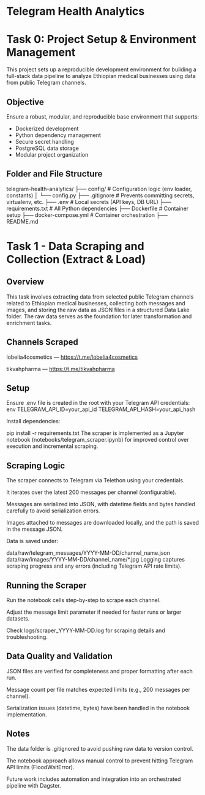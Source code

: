 # Telegram Health Analytics

# Task 0: Project Setup & Environment Management

This project sets up a reproducible development environment for building a full-stack data pipeline to analyze Ethiopian medical businesses using data from public Telegram channels.

## Objective

Ensure a robust, modular, and reproducible base environment that supports:

- Dockerized development
- Python dependency management
- Secure secret handling
- PostgreSQL data storage
- Modular project organization

## Folder and File Structure

telegram-health-analytics/
├── config/ # Configuration logic (env loader, constants)
│ └── config.py
├── .gitignore # Prevents committing secrets, virtualenv, etc.
├── .env # Local secrets (API keys, DB URL)
├── requirements.txt # All Python dependencies
├── Dockerfile # Container setup
├── docker-compose.yml # Container orchestration
├── README.md

# Task 1 - Data Scraping and Collection (Extract & Load)

## Overview

This task involves extracting data from selected public Telegram channels related to Ethiopian medical businesses, collecting both messages and images, and storing the raw data as JSON files in a structured Data Lake folder. The raw data serves as the foundation for later transformation and enrichment tasks.

## Channels Scraped

lobelia4cosmetics — https://t.me/lobelia4cosmetics

tikvahpharma — https://t.me/tikvahpharma

## Setup

Ensure .env file is created in the root with your Telegram API credentials:
env
TELEGRAM_API_ID=your_api_id
TELEGRAM_API_HASH=your_api_hash

Install dependencies:

pip install -r requirements.txt
The scraper is implemented as a Jupyter notebook (notebooks/telegram_scraper.ipynb) for improved control over execution and incremental scraping.

## Scraping Logic

The scraper connects to Telegram via Telethon using your credentials.

It iterates over the latest 200 messages per channel (configurable).

Messages are serialized into JSON, with datetime fields and bytes handled carefully to avoid serialization errors.

Images attached to messages are downloaded locally, and the path is saved in the message JSON.

Data is saved under:

data/raw/telegram_messages/YYYY-MM-DD/channel_name.json
data/raw/images/YYYY-MM-DD/channel_name/\*.jpg
Logging captures scraping progress and any errors (including Telegram API rate limits).

## Running the Scraper

Run the notebook cells step-by-step to scrape each channel.

Adjust the message limit parameter if needed for faster runs or larger datasets.

Check logs/scraper_YYYY-MM-DD.log for scraping details and troubleshooting.

## Data Quality and Validation

JSON files are verified for completeness and proper formatting after each run.

Message count per file matches expected limits (e.g., 200 messages per channel).

Serialization issues (datetime, bytes) have been handled in the notebook implementation.

## Notes

The data folder is .gitignored to avoid pushing raw data to version control.

The notebook approach allows manual control to prevent hitting Telegram API limits (FloodWaitError).

Future work includes automation and integration into an orchestrated pipeline with Dagster.
